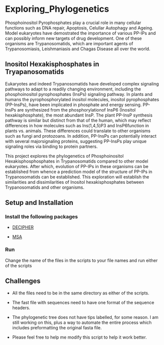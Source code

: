 
# Exploring_Phylogenetics

Phosphoinositol Pyrophosphates play a crucial role in many cellular functions such as DNA repair, Apoptosis, Celullar Autophagy and Ageing. Model eukaryotes have demostrated the importance of various PP-IPs and can possibly inform new targets of drug development. One of these organisms are Trypanosomatids, which are important agents of Trypanosomiasis, Leishmaniasis and Chagas Disease all over the world. 

## Inositol Hexakisphosphates in Tryapanosomatids

Eukaryotes and indeed Trypanosomatids have developed complex signaling pathways to adapt to a readily changing environment, including the phosphoinositol pyrophosphates (InsPs) signaling pathway.  In plants and humans the pyrophosphorylated inositol molecules, inositol pyrophosphates (PP-InsPs), have been implicated in phosphate and energy sensing.  PP-InsPs are synthesized from the phosphorylationof InsP6 (Inositol hexakisphosphate), the most abundant InsP. The plant PP-InsP synthesis pathway is similar but distinct from that of the human, which may reflect differences in how molecules such as Ins(1,4,5)P3 and InsP6function in plants vs.  animals. These differences could translate to other organisms such as fungi and protozoans. In addition, PP-InsPs can potentially interact with several majorsignaling proteins, suggesting PP-InsPs play unique signaling roles via binding to protein partners.

This project explores the phylogenetics of Phosphoinositol Hexakisphosphosphates in Trypanosomatids compared to other model eukaryotes. After which, evolution of PP-IPs in these organisms can be established from whence a prediction model of the structure of PP-IPs in Trypanosomatids can be established. This exploration will establish the similarities and dissimilarities of Inositol hexakisphosphates between Trypanosomatids and other organisms.

## Setup and Installation

### Install the following packages

* [DECIPHER](https://www.bioconductor.org/packages/release/bioc/html/DECIPHER.html)

* [MSA](https://bioconductor.org/packages/release/bioc/html/msa.html)

### Run

Change the name of the files in the scripts to your file names and run either of the scripts


## Challenges

* All the files need to be in the same directory as either of the scripts.

* The fast file with sequences need to have one format of the sequence headers.

* The phylogenetic tree does not have tips labelled, for some reason. I am still working on this, plus a way to automate the entire process which includes preformatting the original fasta file.

* Please feel free to help me modify this script to help it work better.
